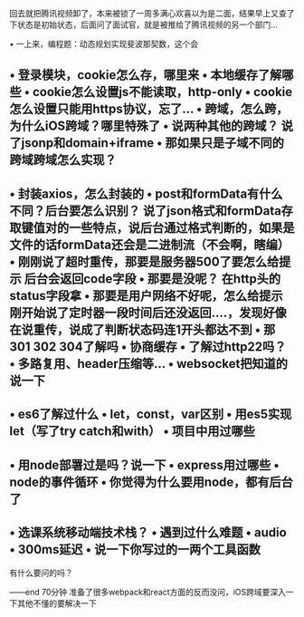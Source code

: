 回去就把腾讯视频卸了，本来被锁了一周多满心欢喜以为是二面，结果早上又查了下状态是初始状态，后面问了面试官，就是被推给了腾讯视频的另一个部门...


• 一上来，编程题：动态规划实现斐波那契数，这个会


• 登录模块，cookie怎么存，哪里来
• 本地缓存了解哪些
• cookie怎么设置js不能读取，http-only
• cookie怎么设置只能用https协议，忘了...
• 跨域，怎么跨，为什么iOS跨域？哪里特殊了
• 说两种其他的跨域？
说了jsonp和domain+iframe
• 那如果只是子域不同的跨域跨域怎么实现？
---

• 封装axios，怎么封装的
• post和formData有什么不同？后台要怎么识别？
说了json格式和formData存取键值对的一些特点，说后台通过格式判断的，如果是文件的话formData还会是二进制流（不会啊，瞎编）
• 刚刚说了超时重传，那要是服务器500了要怎么给提示
后台会返回code字段
• 那要是没呢？
在http头的status字段拿
• 那要是用户网络不好呢，怎么给提示
刚开始说了定时器一段时间后还没返回....，发现好像在说重传，说成了判断状态码连1开头都达不到
• 那301 302 304了解吗
• 协商缓存
• 了解过http22吗？
• 多路复用、header压缩等...
• websocket把知道的说一下
---

• es6了解过什么
• let，const，var区别
• 用es5实现let（写了try catch和with）
• 项目中用过哪些
---

• 用node部署过是吗？说一下
• express用过哪些
• node的事件循环
• 你觉得为什么要用node，都有后台了
---

• 选课系统移动端技术栈？
• 遇到过什么难题
• audio
• 300ms延迟
• 说一下你写过的一两个工具函数
---

有什么要问的吗？

——end 70分钟
准备了很多webpack和react方面的反而没问，iOS跨域要深入一下其他不懂的要解决一下
